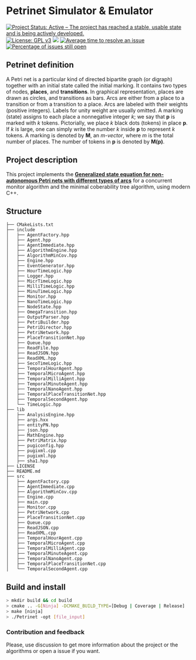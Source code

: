 # Petrinet Simulator & Emulator
[![Project Status: Active – The project has reached a stable, usable state and is being actively developed.](https://www.repostatus.org/badges/latest/active.svg)](https://www.repostatus.org/#active)
[![License: GPL v3](https://img.shields.io/badge/License-GPLv3-blue.svg)](https://www.gnu.org/licenses/gpl-3.0)
[![](https://tokei.rs/b1/github/GabrielEValenzuela/ThesisPetrinet)](https://github.com/GabrielEValenzuela/ThesisPetrinet)
[![Average time to resolve an issue](http://isitmaintained.com/badge/resolution/GabrielEValenzuela/ThesisPetrinet.svg)](http://isitmaintained.com/project/GabrielEValenzuela/ThesisPetrinet "Average time to resolve an issue")
[![Percentage of issues still open](http://isitmaintained.com/badge/open/GabrielEValenzuela/ThesisPetrinet.svg)](http://isitmaintained.com/project/GabrielEValenzuela/ThesisPetrinet "Percentage of issues still open")

## Petrinet definition
A Petri net is a particular kind of directed bipartite graph (or digraph) together
with an initial state called the initial marking. It contains two types of nodes,
**places**, and **transitions**. In graphical representation, places are drawn as circles, and transitions as bars. Arcs are either from a place to a transition or
from a transition to a place. Arcs are labeled with their weights (positive integers).
Labels for unity weight are usually omitted. A marking (state) assigns to each
place a nonnegative integer *k*; we say that **p** is marked with *k* tokens. Pictorially, we place *k* black dots (tokens) in place **p**. If *k* is large, one can simply write the number *k* inside **p** to represent *k* tokens. A marking is denoted by **M**, an *m-vector*, where *m* is the total number of places. The number of tokens in **p** is denoted by **M(p)**.

## Project description
This project implements the [**Generalized state equation for non-autonomous Petri nets with different types of arcs**](https://www.researchgate.net/publication/329130744_Generalized_state_equation_for_non-autonomous_Petri_nets_with_different_types_of_arcs) for a concurrent monitor algorithm and the minimal coberability tree algorithm, using modern C++.

## Structure

``` text.
├── CMakeLists.txt
├── include
│   ├── AgentFactory.hpp
│   ├── Agent.hpp
│   ├── AgentImmediate.hpp
│   ├── AlgorithmEngine.hpp
│   ├── AlgorithmMinCov.hpp
│   ├── Engine.hpp
│   ├── EventGenerator.hpp
│   ├── HourTimeLogic.hpp
│   ├── Logger.hpp
│   ├── MicrTimeLogic.hpp
│   ├── MilliTimeLogic.hpp
│   ├── MinuTimeLogic.hpp
│   ├── Monitor.hpp
│   ├── NanoTimeLogic.hpp
│   ├── NodeState.hpp
│   ├── OmegaTransition.hpp
│   ├── OutputParser.hpp
│   ├── PetriBuilder.hpp
│   ├── PetriDirector.hpp
│   ├── PetriNetwork.hpp
│   ├── PlaceTransitionNet.hpp
│   ├── Queue.hpp
│   ├── ReadFile.hpp
│   ├── ReadJSON.hpp
│   ├── ReadXML.hpp
│   ├── SecoTimeLogic.hpp
│   ├── TemporalHourAgent.hpp
│   ├── TemporalMicroAgent.hpp
│   ├── TemporalMilliAgent.hpp
│   ├── TemporalMinuteAgent.hpp
│   ├── TemporalNanoAgent.hpp
│   ├── TemporalPlaceTransitionNet.hpp
│   ├── TemporalSecondAgent.hpp
│   └── TimeLogic.hpp
├── lib
│   ├── AnalysisEngine.hpp
│   ├── args.hxx
│   ├── entityPN.hpp
│   ├── json.hpp
│   ├── MathEngine.hpp
│   ├── PetriMatrix.hpp
│   ├── pugiconfig.hpp
│   ├── pugixml.cpp
│   ├── pugixml.hpp
│   ├── sha1.hpp
├── LICENSE
├── README.md
├── src
│   ├── AgentFactory.cpp
│   ├── AgentImmediate.cpp
│   ├── AlgorithmMinCov.cpp
│   ├── Engine.cpp
│   ├── main.cpp
│   ├── Monitor.cpp
│   ├── PetriNetwork.cpp
│   ├── PlaceTransitionNet.cpp
│   ├── Queue.cpp
│   ├── ReadJSON.cpp
│   ├── ReadXML.cpp
│   ├── TemporalHourAgent.cpp
│   ├── TemporalMicroAgent.cpp
│   ├── TemporalMilliAgent.cpp
│   ├── TemporalMinuteAgent.cpp
│   ├── TemporalNanoAgent.cpp
│   ├── TemporalPlaceTransitionNet.cpp
│   └── TemporalSecondAgent.cpp
```

## Build and install
``` bash
> mkdir build && cd build
> cmake .. -G[Ninja] -DCMAKE_BUILD_TYPE=[Debug | Coverage | Release]
> make [ninja]
> ./Petrinet -opt [file_input]
```

### Contribution and feedback
Please, use discussion to get more information about the project or the algorithms or open a issue if you want.
